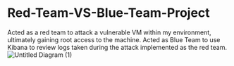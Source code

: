 # Red-Team-VS-Blue-Team-Project
Acted as a red team to attack a vulnerable VM within my environment, ultimately gaining root access to the machine. Acted as Blue Team to use Kibana to review logs taken during the attack implemented as the red team.
![Untitled Diagram (1)](https://user-images.githubusercontent.com/61332852/137385696-45009c0a-18f0-45d4-bdb6-5f330db97363.jpg)
